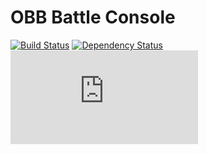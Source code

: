 # OBB Battle Console

[![Build Status](https://travis-ci.org/orionsbelt-battlegrounds/battle-console.svg)](https://travis-ci.org/orionsbelt-battlegrounds/battle-console) [![Dependency Status](https://www.versioneye.com/user/projects/547372ea8101060758000820/badge.svg?style=flat)](https://www.versioneye.com/user/projects/547372ea8101060758000820) ![Uptime](https://www.statuscake.com/App/button/index.php?Track=OiLs0IJZM4&Days=7&Design=5)


